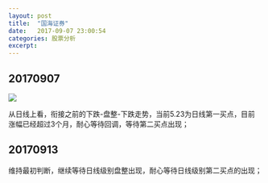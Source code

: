 ```yaml
---
layout: post
title:  "国海证券"
date:   2017-09-07 23:00:54
categories: 股票分析
excerpt: 
---
```


## 20170907

![](http://7xnjqr.com1.z0.glb.clouddn.com/%E5%9B%BD%E6%B5%B7%E8%AF%81%E5%88%B8_20170907091150.png)

从日线上看，衔接之前的下跌-盘整-下跌走势，当前5.23为日线第一买点，目前涨幅已经超过3个月，耐心等待回调，等待第二买点出现；

## 20170913

维持最初判断，继续等待日线级别盘整出现，耐心等待日线级别第二买点的出现；